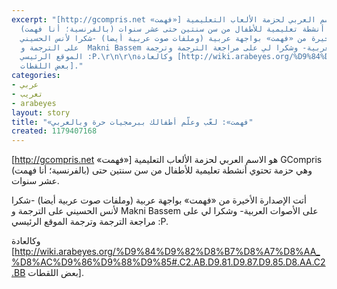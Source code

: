 ```yaml
---
excerpt: "[http://gcompris.net «فهمت»] هو الاسم العربي لحزمة الألعاب التعليمية GCompris
  (بالفرنسية؛ أنا فهمت) وهي حزمة تحتوي أنشطة تعليمية للأطفال من سن سنتين حتى عشر سنوات.\r\n\r\nأتت
  الإصدارة الأخيرة من «فهمت» بواجهة عربية (وملفات صوت عربية أيضا) -شكرا لأنس الحسيني
  على الترجمة و  Makni Bassem على الأصوات العربية- وشكرا لي على مراجعة الترجمة وترجمة
  الموقع الرئيسي :P.\r\n\r\nوكالعادة [http://wiki.arabeyes.org/%D9%84%D9%82%D8%B7%D8%A7%D8%AA_%D8%AC%D9%86%D9%88%D9%85#.C2.AB.D9.81.D9.87.D9.85.D8.AA.C2.BB
  بعض اللقطات]."
categories:
- عربي
- تعريب
- arabeyes
layout: story
title: "«فهمت»: لعّب وعلّم أطفالك ببرمجيات حرة وبالعربي"
created: 1179407168
---
```

[http://gcompris.net «فهمت»] هو الاسم العربي لحزمة الألعاب التعليمية GCompris (بالفرنسية؛ أنا فهمت) وهي حزمة تحتوي أنشطة تعليمية للأطفال من سن سنتين حتى عشر سنوات.

أتت الإصدارة الأخيرة من «فهمت» بواجهة عربية (وملفات صوت عربية أيضا) -شكرا لأنس الحسيني على الترجمة و  Makni Bassem على الأصوات العربية- وشكرا لي على مراجعة الترجمة وترجمة الموقع الرئيسي :P.

وكالعادة [http://wiki.arabeyes.org/%D9%84%D9%82%D8%B7%D8%A7%D8%AA_%D8%AC%D9%86%D9%88%D9%85#.C2.AB.D9.81.D9.87.D9.85.D8.AA.C2.BB بعض اللقطات].
